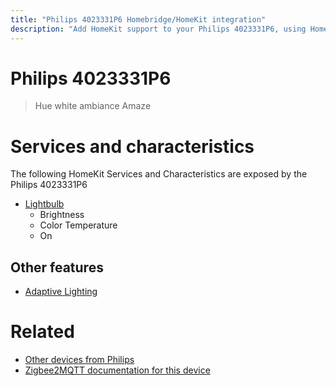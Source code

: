 ```yaml
---
title: "Philips 4023331P6 Homebridge/HomeKit integration"
description: "Add HomeKit support to your Philips 4023331P6, using Homebridge, Zigbee2MQTT and homebridge-z2m."
---
```

<!---
This file has been GENERATED using src/docgen/docgen.ts
DO NOT EDIT THIS FILE MANUALLY!
-->
# Philips 4023331P6
> Hue white ambiance Amaze


# Services and characteristics
The following HomeKit Services and Characteristics are exposed by
the Philips 4023331P6

* [Lightbulb](../../light.md)
  * Brightness
  * Color Temperature
  * On

## Other features
* [Adaptive Lighting](../../light.md)

# Related
* [Other devices from Philips](../index.md#philips)
* [Zigbee2MQTT documentation for this device](https://www.zigbee2mqtt.io/devices/4023331P6.html)